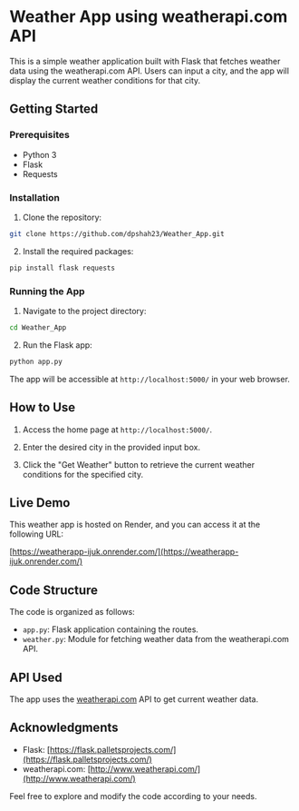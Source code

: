 # Weather App using weatherapi.com API

This is a simple weather application built with Flask that fetches weather data using the weatherapi.com API. Users can input a city, and the app will display the current weather conditions for that city.

## Getting Started

### Prerequisites

- Python 3
- Flask
- Requests

### Installation

1. Clone the repository:

```bash
git clone https://github.com/dpshah23/Weather_App.git
```

2. Install the required packages:

```bash
pip install flask requests
```

### Running the App

1. Navigate to the project directory:

```bash
cd Weather_App
```

2. Run the Flask app:

```bash
python app.py
```

The app will be accessible at `http://localhost:5000/` in your web browser.

## How to Use

1. Access the home page at `http://localhost:5000/`.

2. Enter the desired city in the provided input box.

3. Click the "Get Weather" button to retrieve the current weather conditions for the specified city.

## Live Demo

This weather app is hosted on Render, and you can access it at the following URL:

[https://weatherapp-ijuk.onrender.com/](https://weatherapp-ijuk.onrender.com/)

## Code Structure

The code is organized as follows:

- `app.py`: Flask application containing the routes.
- `weather.py`: Module for fetching weather data from the weatherapi.com API.

## API Used

The app uses the [weatherapi.com](http://www.weatherapi.com/) API to get current weather data.

## Acknowledgments

- Flask: [https://flask.palletsprojects.com/](https://flask.palletsprojects.com/)
- weatherapi.com: [http://www.weatherapi.com/](http://www.weatherapi.com/)

Feel free to explore and modify the code according to your needs.
